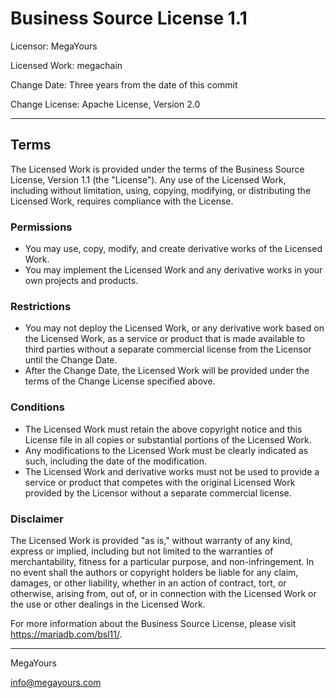 # Business Source License 1.1

Licensor: MegaYours

Licensed Work: megachain

Change Date: Three years from the date of this commit

Change License: Apache License, Version 2.0

---

## Terms

The Licensed Work is provided under the terms of the Business Source License, Version 1.1 (the "License"). Any use of the Licensed Work, including without limitation, using, copying, modifying, or distributing the Licensed Work, requires compliance with the License.

### Permissions

- You may use, copy, modify, and create derivative works of the Licensed Work.
- You may implement the Licensed Work and any derivative works in your own projects and products.

### Restrictions

- You may not deploy the Licensed Work, or any derivative work based on the Licensed Work, as a service or product that is made available to third parties without a separate commercial license from the Licensor until the Change Date.
- After the Change Date, the Licensed Work will be provided under the terms of the Change License specified above.

### Conditions

- The Licensed Work must retain the above copyright notice and this License file in all copies or substantial portions of the Licensed Work.
- Any modifications to the Licensed Work must be clearly indicated as such, including the date of the modification.
- The Licensed Work and derivative works must not be used to provide a service or product that competes with the original Licensed Work provided by the Licensor without a separate commercial license.

### Disclaimer

The Licensed Work is provided "as is," without warranty of any kind, express or implied, including but not limited to the warranties of merchantability, fitness for a particular purpose, and non-infringement. In no event shall the authors or copyright holders be liable for any claim, damages, or other liability, whether in an action of contract, tort, or otherwise, arising from, out of, or in connection with the Licensed Work or the use or other dealings in the Licensed Work.

For more information about the Business Source License, please visit https://mariadb.com/bsl11/.

---

MegaYours

info@megayours.com
